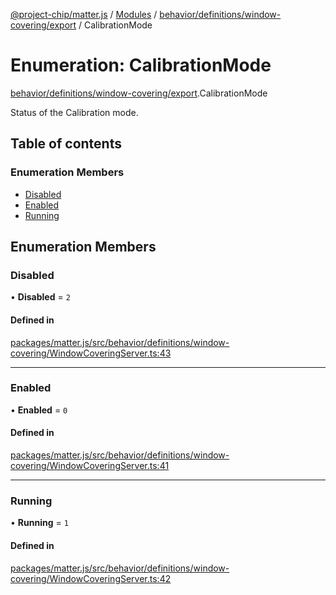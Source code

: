 [@project-chip/matter.js](../README.md) / [Modules](../modules.md) / [behavior/definitions/window-covering/export](../modules/behavior_definitions_window_covering_export.md) / CalibrationMode

# Enumeration: CalibrationMode

[behavior/definitions/window-covering/export](../modules/behavior_definitions_window_covering_export.md).CalibrationMode

Status of the Calibration mode.

## Table of contents

### Enumeration Members

- [Disabled](behavior_definitions_window_covering_export.CalibrationMode.md#disabled)
- [Enabled](behavior_definitions_window_covering_export.CalibrationMode.md#enabled)
- [Running](behavior_definitions_window_covering_export.CalibrationMode.md#running)

## Enumeration Members

### Disabled

• **Disabled** = ``2``

#### Defined in

[packages/matter.js/src/behavior/definitions/window-covering/WindowCoveringServer.ts:43](https://github.com/project-chip/matter.js/blob/904d0c9b952b91f28a21803759c5e5c66ee4d272/packages/matter.js/src/behavior/definitions/window-covering/WindowCoveringServer.ts#L43)

___

### Enabled

• **Enabled** = ``0``

#### Defined in

[packages/matter.js/src/behavior/definitions/window-covering/WindowCoveringServer.ts:41](https://github.com/project-chip/matter.js/blob/904d0c9b952b91f28a21803759c5e5c66ee4d272/packages/matter.js/src/behavior/definitions/window-covering/WindowCoveringServer.ts#L41)

___

### Running

• **Running** = ``1``

#### Defined in

[packages/matter.js/src/behavior/definitions/window-covering/WindowCoveringServer.ts:42](https://github.com/project-chip/matter.js/blob/904d0c9b952b91f28a21803759c5e5c66ee4d272/packages/matter.js/src/behavior/definitions/window-covering/WindowCoveringServer.ts#L42)
